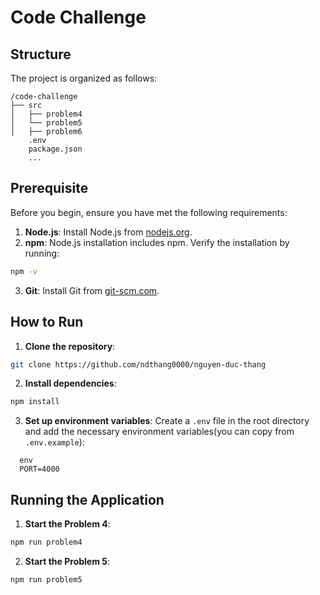 # Code Challenge

## Structure

The project is organized as follows:

```
/code-challenge
├── src
│   ├── problem4
│   └── problem5
│   ├── problem6
    .env
    package.json
    ...
```

## Prerequisite

Before you begin, ensure you have met the following requirements:

1. **Node.js**: Install Node.js from [nodejs.org](https://nodejs.org/).
2. **npm**: Node.js installation includes npm. Verify the installation by running:
  ```sh
  npm -v
  ```
3. **Git**: Install Git from [git-scm.com](https://git-scm.com/).

## How to Run

1. **Clone the repository**:
  ```sh
  git clone https://github.com/ndthang0000/nguyen-duc-thang
  ```

2. **Install dependencies**:
  ```sh
  npm install
  ```

3. **Set up environment variables**:
  Create a `.env` file in the root directory and add the necessary environment variables(you can copy from `.env.example`):
  ```
    env
    PORT=4000
  ```

## Running the Application

1. **Start the Problem 4**:
  ```sh
  npm run problem4
  ```
2. **Start the Problem 5**:
  ```sh
  npm run problem5
  ```
